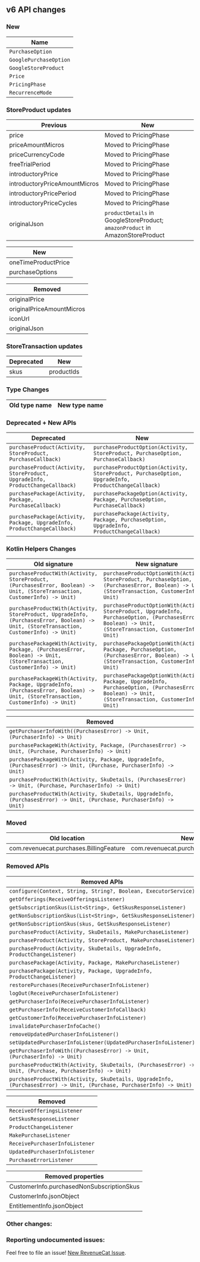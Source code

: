 ## v6 API changes

### New

| Name                   |
|------------------------|
| `PurchaseOption`       |
| `GooglePurchaseOption` |
| `GoogleStoreProduct`   |
| `Price`                |
| `PricingPhase`         |
| `RecurrenceMode`       |

### StoreProduct updates

| Previous                      | New                                                                           |
|-------------------------------|-------------------------------------------------------------------------------|
| price                         | Moved to PricingPhase                                                         |
| priceAmountMicros             | Moved to PricingPhase                                                         |
| priceCurrencyCode             | Moved to PricingPhase                                                         |
| freeTrialPeriod               | Moved to PricingPhase                                                         |
| introductoryPrice             | Moved to PricingPhase                                                         |
| introductoryPriceAmountMicros | Moved to PricingPhase                                                         |
| introductoryPricePeriod       | Moved to PricingPhase                                                         |
| introductoryPriceCycles       | Moved to PricingPhase                                                         |
| originalJson                  | `productDetails` in GoogleStoreProduct; `amazonProduct` in AmazonStoreProduct |

| New                 |
|---------------------|
| oneTimeProductPrice |
| purchaseOptions     |

| Removed                   |
|---------------------------|
| originalPrice             |
| originalPriceAmountMicros |
| iconUrl                   |
| originalJson              |

### StoreTransaction updates

| Deprecated | New        |
|------------|------------|
| skus       | productIds |

### Type Changes

| Old type name | New type name  |
|---------------|----------------|

### Deprecated + New APIs

| Deprecated                                                                    | New                                                                                                 |
|-------------------------------------------------------------------------------|-----------------------------------------------------------------------------------------------------|
| `purchaseProduct(Activity, StoreProduct, PurchaseCallback)`                   | `purchaseProductOption(Activity, StoreProduct, PurchaseOption, PurchaseCallback)`                   |
| `purchaseProduct(Activity, StoreProduct, UpgradeInfo, ProductChangeCallback)` | `purchaseProductOption(Activity, StoreProduct, PurchaseOption, UpgradeInfo, ProductChangeCallback)` |
| `purchasePackage(Activity, Package, PurchaseCallback)`                        | `purchasePackageOption(Activity, Package, PurchaseOption, PurchaseCallback)`                        |
| `purchasePackage(Activity, Package, UpgradeInfo, ProductChangeCallback)`      | `purchasePackage(Activity, Package, PurchaseOption, UpgradeInfo, ProductChangeCallback)`            |


### Kotlin Helpers Changes

| Old signature                                                                                                                           | New signature                                                                                                                                                 |
|-----------------------------------------------------------------------------------------------------------------------------------------|---------------------------------------------------------------------------------------------------------------------------------------------------------------|
| `purchaseProductWith(Activity, StoreProduct, (PurchasesError, Boolean) -> Unit, (StoreTransaction, CustomerInfo) -> Unit)`              | `purchaseProductOptionWith(Activity, StoreProduct, PurchaseOption, (PurchasesError, Boolean) -> Unit, (StoreTransaction, CustomerInfo) -> Unit)`              |
| `purchaseProductWith(Activity, StoreProduct, UpgradeInfo, (PurchasesError, Boolean) -> Unit, (StoreTransaction, CustomerInfo) -> Unit)` | `purchaseProductOptionWith(Activity, StoreProduct, UpgradeInfo, PurchaseOption, (PurchasesError, Boolean) -> Unit, (StoreTransaction, CustomerInfo) -> Unit)` |
| `purchasePackageWith(Activity, Package, (PurchasesError, Boolean) -> Unit, (StoreTransaction, CustomerInfo) -> Unit)`                   | `purchasePackageOptionWith(Activity, Package, PurchaseOption, (PurchasesError, Boolean) -> Unit, (StoreTransaction, CustomerInfo) -> Unit)`                   |
| `purchasePackageWith(Activity, Package, UpgradeInfo, (PurchasesError, Boolean) -> Unit, (StoreTransaction, CustomerInfo) -> Unit)`      | `purchasePackageOptionWith(Activity, Package, UpgradeInfo, PurchaseOption, (PurchasesError, Boolean) -> Unit, (StoreTransaction, CustomerInfo) -> Unit)`      |

| Removed|  
|----------------------------------------------------------------------------------------------------------------------|
| `getPurchaserInfoWith((PurchasesError) -> Unit, (PurchaserInfo) -> Unit)`                                            |
| `purchasePackageWith(Activity, Package, (PurchasesError) -> Unit, (Purchase, PurchaserInfo) -> Unit)`                |
| `purchasePackageWith(Activity, Package, UpgradeInfo, (PurchasesError) -> Unit, (Purchase, PurchaserInfo) -> Unit)`   |
| `purchaseProductWith(Activity, SkuDetails, (PurchasesError) -> Unit, (Purchase, PurchaserInfo) -> Unit)`             |
| `purchaseProductWith(Activity, SkuDetails, UpgradeInfo, (PurchasesError) -> Unit, (Purchase, PurchaserInfo) -> Unit)` |

### Moved

| Old location                            | New location                                   |
|-----------------------------------------|------------------------------------------------|
| com.revenuecat.purchases.BillingFeature | com.revenuecat.purchases.models.BillingFeature |

### Removed APIs

| Removed APIs                                                                                                          |  
|-----------------------------------------------------------------------------------------------------------------------|
| `configure(Context, String, String?, Boolean, ExecutorService)`                                                       |
| `getOfferings(ReceiveOfferingsListener)`                                                                              |
| `getSubscriptionSkus(List<String>, GetSkusResponseListener)`                                                          |
| `getNonSubscriptionSkus(List<String>, GetSkusResponseListener)`                                                       |
| `getNonSubscriptionSkus(skus, GetSkusResponseListener)`                                                               |
| `purchaseProduct(Activity, SkuDetails, MakePurchaseListener)`                                                         |
| `purchaseProduct(Activity, StoreProduct, MakePurchaseListener)`                                                       |
| `purchaseProduct(Activity, SkuDetails, UpgradeInfo, ProductChangeListener)`                                           |
| `purchasePackage(Activity, Package, MakePurchaseListener)`                                                            |
| `purchasePackage(Activity, Package, UpgradeInfo, ProductChangeListener)`                                              |
| `restorePurchases(ReceivePurchaserInfoListener)`                                                                      |
| `logOut(ReceivePurchaserInfoListener)`                                                                                |
| `getPurchaserInfo(ReceivePurchaserInfoListener)`                                                                      |
| `getPurchaserInfo(ReceiveCustomerInfoCallback)`                                                                       |
| `getCustomerInfo(ReceivePurchaserInfoListener)`                                                                       |
| `invalidatePurchaserInfoCache()`                                                                                      |
| `removeUpdatedPurchaserInfoListener()`                                                                                |
| `setUpdatedPurchaserInfoListener(UpdatedPurchaserInfoListener)`                                                       |
| `getPurchaserInfoWith((PurchasesError) -> Unit, (PurchaserInfo) -> Unit)`                                             |
| `purchaseProductWith(Activity, SkuDetails, (PurchasesError) -> Unit, (Purchase, PurchaserInfo) -> Unit)`              |
| `purchaseProductWith(Activity, SkuDetails, UpgradeInfo, (PurchasesError) -> Unit, (Purchase, PurchaserInfo) -> Unit)` |

| Removed                        |  
|--------------------------------|
| `ReceiveOfferingsListener`     |
| `GetSkusResponseListener`      |
| `ProductChangeListener`        |
| `MakePurchaseListener`         |
| `ReceivePurchaserInfoListener` |
| `UpdatedPurchaserInfoListener` |
| `PurchaseErrorListener` |

| Removed properties                        |
|-------------------------------------------|
| CustomerInfo.purchasedNonSubscriptionSkus |
| CustomerInfo.jsonObject                   |
| EntitlementInfo.jsonObject                |

### Other changes:

### Reporting undocumented issues:

Feel free to file an issue! [New RevenueCat Issue](https://github.com/RevenueCat/purchases-android/issues/new/).
